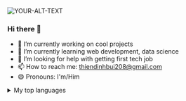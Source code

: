 <picture>
 <source media="(prefers-color-scheme: dark)" srcset="http://m.gettywallpapers.com/wp-content/uploads/2021/05/4k-Wallpaper-Cool-scaled.jpg">
 <source media="(prefers-color-scheme: light)" srcset="http://m.gettywallpapers.com/wp-content/uploads/2021/05/4k-Wallpaper-Cool-scaled.jpg">
 <img alt="YOUR-ALT-TEXT" src="http://m.gettywallpapers.com/wp-content/uploads/2021/05/4k-Wallpaper-Cool-scaled.jpg">
</picture>


### Hi there 👋

<!--
**codewithdinh/codewithdinh** is a ✨ _special_ ✨ repository because its `README.md` (this file) appears on your GitHub profile.

Here are some ideas to get you started:
-->
- 🔭 I’m currently working on cool projects
- 🌱 I’m currently learning web development, data science
- 🤔 I’m looking for help with getting first tech job
- 📫 How to reach me: thiendinhbui208@gmail.com
- 😄 Pronouns: I'm/Him
<!--- 👯 I’m looking to collaborate on ...
- ⚡ Fun fact:
- 💬 Ask me about ... --->

<details>
<summary>My top languages</summary>

| Rank | Languages |
|-----:|-----------|
|     1| Python    |
|     2| JavaScript|
|     3| SQL       |

</details>

